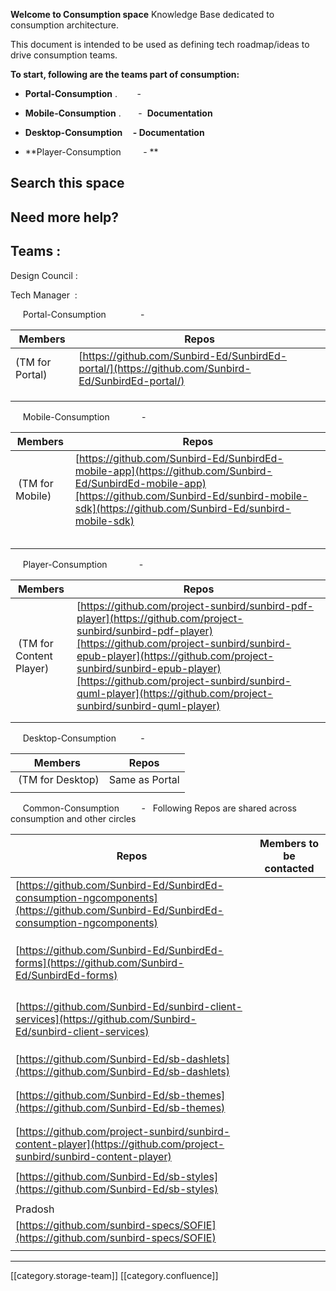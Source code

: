 

 **Welcome to Consumption space** Knowledge Base dedicated to consumption architecture.

This document is intended to be used as defining tech roadmap/ideas to drive consumption teams.

 **To start, following are the teams part of consumption:** 


*  **Portal-Consumption** .        - 


*  **Mobile-Consumption** .       -  **Documentation** 


*  **Desktop-Consumption     - Documentation** 
*  **Player-Consumption         - ** 




## Search this space



## Need more help?



## Teams :
Design Council : 

Tech Manager  : 

     Portal-Consumption              - 



| Members | Repos | 
|  --- |  --- | 
|  (TM for Portal) | [https://github.com/Sunbird-Ed/SunbirdEd-portal/](https://github.com/Sunbird-Ed/SunbirdEd-portal/) | 
|  | 
|  | 
|  | 

     Mobile-Consumption             -



| Members | Repos | 
|  --- |  --- | 
|  (TM for Mobile) | [https://github.com/Sunbird-Ed/SunbirdEd-mobile-app](https://github.com/Sunbird-Ed/SunbirdEd-mobile-app)[https://github.com/Sunbird-Ed/sunbird-mobile-sdk](https://github.com/Sunbird-Ed/sunbird-mobile-sdk) | 
|  | 
|  | 
|  | 
|  | 
|  | 

     Player-Consumption             -      



| Members | Repos | 
|  --- |  --- | 
|  (TM for Content Player) | [https://github.com/project-sunbird/sunbird-pdf-player](https://github.com/project-sunbird/sunbird-pdf-player)[https://github.com/project-sunbird/sunbird-epub-player](https://github.com/project-sunbird/sunbird-epub-player)[https://github.com/project-sunbird/sunbird-quml-player](https://github.com/project-sunbird/sunbird-quml-player) | 
|  | 
|  | 

     Desktop-Consumption          - 



| Members | Repos | 
|  --- |  --- | 
|  (TM for Desktop) | Same as Portal | 
|  | 

     Common-Consumption         -   Following Repos are shared across consumption and other circles



| Repos | Members to be contacted | 
|  --- |  --- | 
| [https://github.com/Sunbird-Ed/SunbirdEd-consumption-ngcomponents](https://github.com/Sunbird-Ed/SunbirdEd-consumption-ngcomponents) |  | 
|  | 
|  | 
|  | 
| [https://github.com/Sunbird-Ed/SunbirdEd-forms](https://github.com/Sunbird-Ed/SunbirdEd-forms) |  | 
|  | 
|  | 
|  | 
|  | 
| [https://github.com/Sunbird-Ed/sunbird-client-services](https://github.com/Sunbird-Ed/sunbird-client-services) |  | 
|  | 
|  | 
|  | 
| [https://github.com/Sunbird-Ed/sb-dashlets](https://github.com/Sunbird-Ed/sb-dashlets) |  | 
|  | 
|  | 
| [https://github.com/Sunbird-Ed/sb-themes](https://github.com/Sunbird-Ed/sb-themes) |  | 
|  | 
|  | 
| [https://github.com/project-sunbird/sunbird-content-player](https://github.com/project-sunbird/sunbird-content-player) |  | 
|  | 
| [https://github.com/Sunbird-Ed/sb-styles](https://github.com/Sunbird-Ed/sb-styles) |  | 
|  | 
| Pradosh | 
| [https://github.com/sunbird-specs/SOFIE](https://github.com/sunbird-specs/SOFIE) |  | 
|  | 





*****

[[category.storage-team]] 
[[category.confluence]] 
